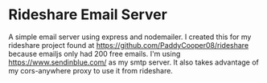 
# Rideshare Email Server

A simple email server using express and nodemailer. I created this for my rideshare project found at https://github.com/PaddyCooper08/rideshare because emailjs only had 200 free emails. I'm  using https://www.sendinblue.com/ as my smtp server. It also takes advantage of my cors-anywhere proxy to use it from rideshare.

